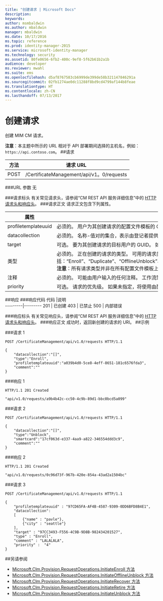 ```yaml
---
title: "创建请求 | Microsoft Docs"
description: 
keywords: 
author: msmbaldwin
ms.author: mbaldwin
manager: mbaldwin
ms.date: 10/17/2016
ms.topic: reference
ms.prod: identity-manager-2015
ms.service: microsoft-identity-manager
ms.technology: security
ms.assetid: 80fe0656-6fb2-400c-9ef8-5f62b61b2a1b
audience: developer
ms.reviewer: mwahl
ms.suite: ems
ms.openlocfilehash: d5af8767583cb6999de399de58b321147846291a
ms.sourcegitcommit: 02fb1274ae0dc11288f8bd9cd4799af144b8feae
ms.translationtype: HT
ms.contentlocale: zh-CN
ms.lasthandoff: 07/13/2017
---
```

# <a name="create-request"></a>创建请求
创建 MIM CM 请求。

**注意**：本主题中所示的 URL 相对于 API 部署期间选择的主机名，例如： `https://api.contoso.com`。
##<a name="request"></a>请求


方法  |请求 URL  
---------|---------
POST     |/CertificateManagement/api/v1。0/requests

###<a name="url-parameters"></a>URL 参数
无

###<a name="request-headers"></a>请求标头
有关常见请求头，请参阅“CM REST API 服务详细信息”中的 [HTTP 请求头和响应头](certificate-management-rest-api-service-details.md#http-request-and-response-headers)。
###<a name="request-body"></a>请求正文
请求正文包含下列属性。

属性 | 说明
---------|-----------
profiletemplateuuid | 必须的。 用户为其创建请求的配置文件模板的 GUID。
datacollection | 必须的。 名称-值对的集合，表示由登记者提供的数据。 必须提供的必要数据的集合可以从配置文件模板的工作流策略检索。 可以指定空集。
target | 可选。 要为其创建请求的目标用户的 GUID。 如果未指定，则默认为当前用户。
类型 | 必须的。 正在创建的请求的类型。 可用的请求类型包括：“Enroll”、“Duplicate”、“OfflineUnblock”、“OnlineUpdate”、“Renew”、“Recover”、“RecoverOnBehalf”、“Reinstate”、“Retire”、“Revoke”、“TemporaryCards”和“Unblock”。<br/>**注意**：所有请求类型并非在所有配置文件模板上都受支持。 例如，不能在软件配置文件模板上指定解除阻止操作。
注释 | 必须的。 可能由用户输入的任何注释。 工作流策略将定义这是否是必需的。 可以指定一个空字符串。
priority | 可选。 请求的优先级。 如果未指定，将使用由配置文件模板设置确定的默认请求优先级。


##<a name="response"></a>响应
###<a name="response-codes"></a>响应代码
代码  |说明  
---------|---------
201     | 已创建
403 | 已禁止
500 | 内部错误

###<a name="response-headers"></a>响应标头
有关常见响应头，请参阅“CM REST API 服务详细信息”中的 [HTTP 请求头和响应头](certificate-management-rest-api-service-details.md#http-request-and-response-headers)。
###<a name="response-body"></a>响应正文
成功时，返回新创建的请求的 URI。
##<a name="example"></a>示例

###<a name="request-1"></a>请求 1
```
POST /CertificateManagement/api/v1.0/requests HTTP/1.1

{
    "datacollection":"[]",
    "type":"Enroll",
    "profiletemplateuuid":"a039b4d0-5ce8-4eff-8651-181c6576fda3",
    "comment":""
}
```
###<a name="response-1"></a>响应 1
```
HTTP/1.1 201 Created

"api/v1.0/requests/a9b4b42c-cc50-4c9b-89d1-bbc0bcd5a099"
```
###<a name="request-2"></a>请求 2
```
POST /CertificateManagement/api/v1.0/requests HTTP/1.1

{  
    "datacollection":"[]",
    "type":"Unblock",
    "smartcard":"17cf063d-e337-4aa9-a822-346554ddd3c9",
    "comment":""
}
```
###<a name="response-2"></a>响应 2
```
HTTP/1.1 201 Created

"api/v1.0/requests/0c96d73f-967b-420e-854a-43ad2a1504bc"
```       

###<a name="request-3"></a>请求 3
```
POST /CertificateManagement/api/v1.0/requests HTTP/1.1

{
    "profiletemplateuuid" : "97CD65FA-AF4B-4587-9309-0DD6BFD8B4E1",
    "datacollection":
    [
        {"name" : "pavle"},
        {"city" : "seattle"}
    ],
    "target" : "97CC3493-F556-4C9B-9D8B-982434201527",
    "type" : "Enroll",
    "comment" : "LALALALA",
    "priority" :  "4"
}
```
##<a name="see-also"></a>另请参阅

- [Microsoft.Clm.Provision.RequestOperations.InitiateEnroll 方法](https://msdn.microsoft.com/library/windows/desktop/microsoft.clm.provision.requestoperations.initiateenroll.aspx)
- [Microsoft.Clm.Provision.RequestOperations.InitiateOfflineUnblock 方法](https://msdn.microsoft.com/library/windows/desktop/microsoft.clm.provision.requestoperations.initiateofflineunblock.aspx)
- [Microsoft.Clm.Provision.RequestOperations.InitiateRecover 方法](https://msdn.microsoft.com/library/windows/desktop/microsoft.clm.provision.requestoperations.initiaterecover.aspx)
- [Microsoft.Clm.Provision.RequestOperations.InitiateRetire 方法](https://msdn.microsoft.com/library/windows/desktop/microsoft.clm.provision.requestoperations.initiateretire.aspx)
- [Microsoft.Clm.Provision.RequestOperations.InitiateUnblock 方法](https://msdn.microsoft.com/library/windows/desktop/microsoft.clm.provision.requestoperations.initiateunblock.aspx)
